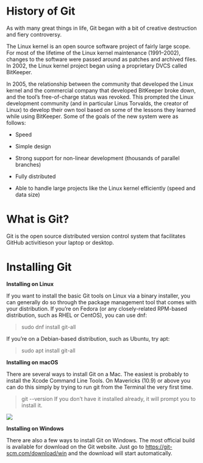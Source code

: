 # History of Git

As with many great things in life, Git began with a bit of creative destruction and fiery controversy.

The Linux kernel is an open source software project of fairly large scope. For most of the lifetime of the Linux kernel maintenance (1991–2002), changes to the software were passed around as patches and archived files. In 2002, the Linux kernel project began using a proprietary DVCS called BitKeeper.

In 2005, the relationship between the community that developed the Linux kernel and the commercial company that developed BitKeeper broke down, and the tool’s free-of-charge status was revoked. This prompted the Linux development community (and in particular Linus Torvalds, the creator of Linux) to develop their own tool based on some of the lessons they learned while using BitKeeper. Some of the goals of the new system were as follows:

- Speed

- Simple design

- Strong support for non-linear development (thousands of parallel branches)

- Fully distributed

- Able to handle large projects like the Linux kernel efficiently (speed and data size)

# What is Git?

Git is the open source distributed version control system that facilitates GitHub activitieson your laptop or desktop.

# Installing Git

**Installing on Linux**

If you want to install the basic Git tools on Linux via a binary installer, you can generally do so through the package management tool that comes with your distribution. If you’re on Fedora (or any closely-related RPM-based distribution, such as RHEL or CentOS), you can use dnf:

>  sudo dnf install git-all

If you’re on a Debian-based distribution, such as Ubuntu, try apt:

>  sudo apt install git-all

**Installing on macOS**

There are several ways to install Git on a Mac. The easiest is probably to install the Xcode Command Line Tools. On Mavericks (10.9) or above you can do this simply by trying to run git from the Terminal the very first time.

>  git --version
If you don’t have it installed already, it will prompt you to install it.

<img src="https://raw.githubusercontent.com/harideep8/GitHub-Documentation/master/macgit.png?token=AMHRXDADIOHNNBQKMBGNP6K7HDWZ4">

**Installing on Windows**

There are also a few ways to install Git on Windows. The most official build is available for download on the Git website. Just go to https://git-scm.com/download/win and the download will start automatically.


